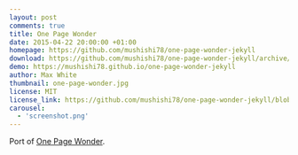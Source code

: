 ```yaml
---
layout: post
comments: true
title: One Page Wonder
date: 2015-04-22 20:00:00 +01:00
homepage: https://github.com/mushishi78/one-page-wonder-jekyll
download: https://github.com/mushishi78/one-page-wonder-jekyll/archive/gh-pages.zip
demo: https://mushishi78.github.io/one-page-wonder-jekyll
author: Max White
thumbnail: one-page-wonder.jpg
license: MIT
license_link: https://github.com/mushishi78/one-page-wonder-jekyll/blob/gh-pages/LICENSE.txt
carousel:
  - 'screenshot.png'
---
```


Port of [One Page Wonder](https://github.com/IronSummitMedia/startbootstrap-one-page-wonder).
